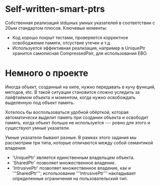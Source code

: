 # Self-written-smart-ptrs

Собственная реализация stdшных умных указателей в соответствии с 20ым стандартом плюсов. Ключевые моменты:
* Код хорошо покрыт тестами, проверяется корректное освободжение памяти, отсуствие утечек и т.д
* Используется эффективная реализация, например в UniquePtr хранится самописная CompressedPair, для использования EBO.

# Немного о проекте

Иногда объект, созданный на хипе, нужно передавать в кучу функций, методов, etc. В такой ситуации становится сложно уследить за лайфтаймом объекта и моментом, когда нужно освобождать выделенную под объект память.

Хотелось бы воспользоваться удобной обёрткой, которая автоматически выделит память при создании объекта и освободит память, когда объект больше не используется --- ровно для этого и существуют умные указатели.

Умные указатели бывают разные. В рамках этого задания мы рассмотрим три типа, которые отличаются между собой семантикой владения:
* 'UniquePtr' является единственным владельцем объекта.
* 'SharedPtr' позволяет множественное владение.
* 'IntrusivePtr' позволяет множественное владение, как и '''SharedPtr'''; использование '''IntrusivePtr''' накладывает определенные ограничения на пользовательский тип.
